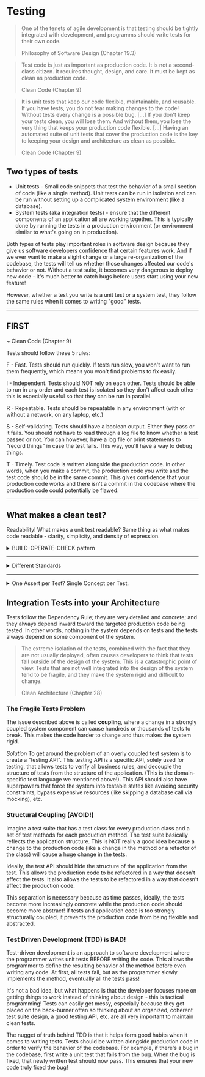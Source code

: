 # Testing

> One of the tenets of agile development is that testing should be tightly integrated with development, and programms should write tests for their own code.
> 
> Philosophy of Software Design (Chapter 19.3)

> Test code is just as important as production code. It is not a second-class citizen. It requires thought, design, and care. It must be kept as clean as production code.
>
> Clean Code (Chapter 9)

> It is unit tests that keep our code flexible, maintainable, and reusable. If you have tests, you do not fear making changes to the code! Without tests every change is a possible bug. [...] If you don't keep your tests clean, you will lose them. And without them, you lose the very thing that keeps your production code flexible. [...] Having an automated suite of unit tests that cover the production code is the key to keeping your design and architecture as clean as possible.
> 
> Clean Code (Chapter 9)


## Two types of tests

- Unit tests - Small code snippets that test the behavior of a small section of code (like a single method). Unit tests can be run in isolation and can be run without setting up a complicated system environment (like a database).
- System tests (aka integration tests) - ensure that the different components of an application all are working together. This is typically done by running the tests in a production environment (or environment similar to what's going on in production).

Both types of tests play important roles in software design because they give us software developers confidence that certain features work. And if we ever want to make a slight change or a large re-organization of the codebase, the tests will tell us whether those changes affected our code's behavior or not. Without a test suite, it becomes very dangerous to deploy new code - it's much better to catch bugs before users start using your new feature!

However, whether a test you write is a unit test or a system test, they follow the same rules when it comes to writing "good" tests.

---

## FIRST

~ Clean Code (Chapter 9)

Tests should follow these 5 rules:

F - Fast. Tests should run quickly. If tests run slow, you won't want to run them frequently, which means you won't find problems to fix easily.

I - Independent. Tests should NOT rely on each other. Tests should be able to run in any order and each test is isolated so they don't affect each other - this is especially useful so that they can be run in parallel.

R - Repeatable. Tests should be repeatable in any environment (with or without a network, on any laptop, etc.)

S - Self-validating. Tests should have a boolean output. Either they pass or it fails. You should not have to read through a log file to know whether a test passed or not. You can however, have a log file or print statements to "record things" in case the test fails. This way, you'll have a way to debug things.

T - Timely. Test code is written alongside the production code. In other words, when you make a commit, the production code you write and the test code should be in the same commit. This gives confidence that your production code works and there isn't a commit in the codebase where the production code could potentially be flawed.

---

## What makes a clean test?

Readability! What makes a unit test readable? Same thing as what makes code readable - clarity, simplicity, and density of expression.

<details>
    <summary>BUILD-OPERATE-CHECK pattern</summary>

Consider this code:

```
public void test1() throws Exception {
    crawler.addPage(root, PathParser.parse("TestPageOne"), "test page");

    request.setResource("TestPageOne");
    request.addInput("type", "data");
    Responder responder = new SerializedPageResponder();
    SimpleResponse response = (SimpleResponse) responder.makeResponse(...);
    String xml = response.getContent();

    assertEquals("test/xml", response.getContentType());
    assertSubString("test page", xml);
    assertSubString("<Test", xml);
}
```

The above code is very cumbersome and there are a lot of details fit into the test that may be confusing or overwhelming for readers. This is a test NOT built for readability. Compare this to the following code below:

```
public void test1() throws Exception {
    buildPageWithContent("TestPageOne", "test page");
    
    submitRequest("TestPageOne", "type:data");

    assertResponseIsXml();
    assertResponseContains("test page", "<Test");
}
```

From a short series of statements, it's much more clear how the test is separated into 3 steps (Build, Operate, Check). And it will be easy to re-use these helper methods for other tests - which cements a pattern in the test file, making it much easier to read for readers.

*Note* Here we are demonstrating the technique of building a "domain-specific language". In this case, it's creating a "language" that is used solely for the purpose of making your tests easier to write and understand. For example, `assertResponseIsXml` and `assertResponseContains` are just very simple helper methods, but these methods are named and formed for the sole purpose of making it easy to write the behavior of the test function and will probably be used in many different unit tests. So you're basically ***creating a new language just for testing***. Hence, "domain-specific language".

</details>

---

<details>
    <summary>Different Standards</summary>
    Production code and test code have two different priorities. While production code will usually emphasize performance, test code must prioritize readability. It doesn't need to be as efficient as production code - more importantly, it must be simple, succinct and expressive.
</details>

---

<details>
    <summary>One Assert per Test? Single Concept per Test.</summary>

A school of thought says that every test function should only have one `assert` statement. This might be too strict of a rule, but it's a good guideline. To have well-organized tests, you want to make sure your tests are testing different things and that you are not duplicatively asserting the same thing in multiple tests.

For instance, let's say you want to test a `multiply` function. You could have the following test functions:

```
testMultiply(5,5)
testMultiply(3,2)
testMultiply(2,3)
testMultiply(3,3)
testMultiply(1,2)
testMultiply(2,1)
testMultiply(1,1)
testMultiply(0,1)
testMultiply(1,0)
testMultiply(0,0)
testMultiply(1,-1)
testMultiply(-1,1)
testMultiply(-1,-1)
```

Having many tests are great, but the problem here is that you actually have many "duplicate" tests. The test functions all use different inputs, but some tests aren't adding any benefits to the entire suite and are actually testing the same multiply behavior. With these repetitive tests, you end up cluttering your test suite with unnecessary code...

Consider instead, having a single purpose for each of the tests. If I wanted to test multiplicity, there are a few properties I need to test to make sure it is correct.

1) Anything multiplied by 0 is 0
2) Anything multiplied by 1 is itself (Identity property)
3) Anything multiplied by a negative number becomes its negative
4) Test the reflexive property (A * B = B * A)
5) Test the associative property (A * B) * C = A * (B * C)

So your test suite can now be condensed like so:

```
testMultiplyByZero() => test 4 * 0
testMultiplyByOne() => test 4 * 1
testMultiplyPositiveByPositive() => test 4 * 2
testMultiplyPositiveByNegative() => test 4 * -2
testMultiplyNegativeByNegative() => test -4 * -2
testReflexive() => test 4 * 2 and test 2 * 4. Make sure they're equal.
testAssociative() => test 4 * 2 * 3 and test 2 * 3 * 4. Make sure they're equal.
```

If all these tests pass, then you can have more confidence that your multiply function works. There's no need to test 0 * 4 (for example) because this situation is already covered by both the `testMultiplyByZero` and `testReflexive` test functions.

When you switch to testing "concepts" instead of testing via "inputs", you can condense your test suite to only include key important situations. Your tests will be cleaner because there's a clear idea being targeted behind each test.
</details>

## Integration Tests into your Architecture

Tests follow the Dependency Rule; they are very detailed and concrete; and they always depend inward toward the targeted production code being tested. In other words, nothing in the system depends on tests and the tests always depend on some component of the system.

> The extreme isolation of the tests, combined with the fact that they are not usually deployed, often causes developers to think that tests fall outside of the design of the system. This is a catastrophic point of view. Tests that are not well integrated into the design of the system tend to be fragile, and they make the system rigid and difficult to change.
> 
> Clean Architecture (Chapter 28)

### The Fragile Tests Problem

The issue described above is called **coupling**, where a change in a strongly coupled system component can cause hundreds or thousands of tests to break. This makes the code harder to change and thus makes the system rigid.

*Solution* To get around the problem of an overly coupled test system is to create a "testing API". This testing API is a specific API, solely used for testing, that allows tests to verify all business rules, and decouple the structure of tests from the structure of the application. (This is the domain-specific test language we mentioned above!). This API should also have superpowers that force the system into testable states like avoiding security constraints, bypass expensive resources (like skipping a database call via mocking), etc.

### Structural Coupling (AVOID!)

Imagine a test suite that has a test class for every production class and a set of test methods for each production method. The test suite basically reflects the application structure. This is NOT really a good idea because a change to the production code (like a change in the method or a refactor of the class) will cause a huge change in the tests.

Ideally, the test API should hide the structure of the application from the test. This allows the production code to be refactored in a way that doesn't affect the tests. It also allows the tests to be refactored in a way that doesn't affect the production code.

This separation is necessary because as time passes, ideally, the tests become more increasingly concrete while the production code should become more abstract! If tests and application code is too strongly structurally coupled, it prevents the production code from being flexible and abstracted.

### Test Driven Development (TDD) is BAD!

Test-driven development is an approach to software development where the programmer writes unit tests BEFORE writing the code. This allows the programmer to define the resulting behavior of the method before even writing any code. At first, all tests fail, but as the programmer slowly implements the method, eventually all the tests pass!

It's not a bad idea, but what happens is that the developer focuses more on getting things to work instead of thinking about design - this is tactical programming! Tests can easily get messy, especially because they get placed on the back-burner often so thinking about an organized, coherent test suite design, a good testing API, etc. are all very important to maintain clean tests.

The nugget of truth behind TDD is that it helps form good habits when it comes to writing tests. Tests should be written alongside production code in order to verify the behavior of the codebase. For example, if there's a bug in the codebase, first write a unit test that fails from the bug. When the bug is fixed, that newly written test should now pass. This ensures that your new code truly fixed the bug!